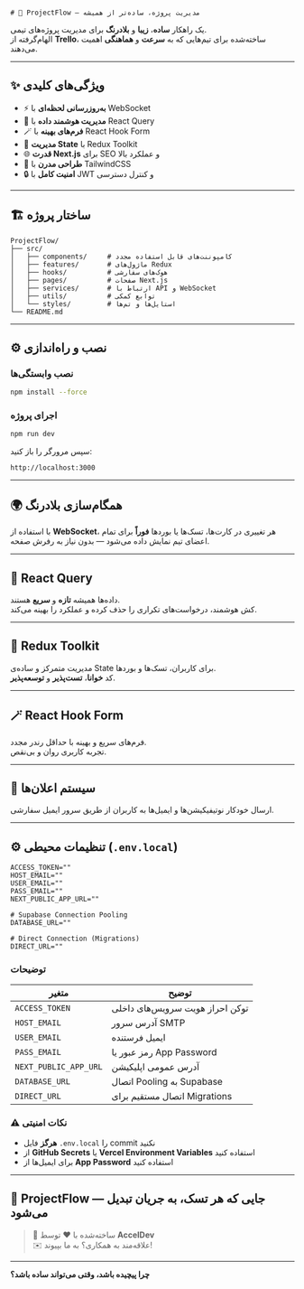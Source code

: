                                                                                                                                                                                     # 🧩 ProjectFlow — مدیریت پروژه، ساده‌تر از همیشه

یک راهکار **ساده**، **زیبا** و **بلادرنگ** برای مدیریت پروژه‌های تیمی.  
الهام‌گرفته از **Trello**، ساخته‌شده برای تیم‌هایی که به **سرعت** و **هماهنگی** اهمیت می‌دهند.

---

## ✨ ویژگی‌های کلیدی

- ⚡ **به‌روزرسانی لحظه‌ای** با WebSocket
- 🧠 **مدیریت هوشمند داده** با React Query
- 🪄 **فرم‌های بهینه** با React Hook Form
- 🧩 **مدیریت State** با Redux Toolkit
- 🌐 **قدرت Next.js** برای SEO و عملکرد بالا
- 🎨 **طراحی مدرن** با TailwindCSS
- 🔒 **امنیت کامل** با JWT و کنترل دسترسی

---

## 🏗️ ساختار پروژه
```
ProjectFlow/
├── src/
│   ├── components/     # کامپوننت‌های قابل استفاده مجدد
│   ├── features/       # ماژول‌های Redux
│   ├── hooks/          # هوک‌های سفارشی
│   ├── pages/          # صفحات Next.js
│   ├── services/       # ارتباط با API و WebSocket
│   ├── utils/          # توابع کمکی
│   └── styles/         # استایل‌ها و تم‌ها
└── README.md
```

---

## ⚙️ نصب و راه‌اندازی

### نصب وابستگی‌ها
```bash
npm install --force
```

### اجرای پروژه
```bash
npm run dev
```

سپس مرورگر را باز کنید:
```
http://localhost:3000
```

---

## 🌍 همگام‌سازی بلادرنگ

با استفاده از **WebSocket**، هر تغییری در کارت‌ها، تسک‌ها یا بوردها **فوراً** برای تمام اعضای تیم نمایش داده می‌شود — بدون نیاز به رفرش صفحه.

---

## 🧠 React Query

داده‌ها همیشه **تازه** و **سریع** هستند.  
کش هوشمند، درخواست‌های تکراری را حذف کرده و عملکرد را بهینه می‌کند.

---

## 🧰 Redux Toolkit

مدیریت متمرکز و ساده‌ی State برای کاربران، تسک‌ها و بوردها.  
کد **خوانا**، **تست‌پذیر** و **توسعه‌پذیر**.

---

## 🪄 React Hook Form

فرم‌های سریع و بهینه با حداقل رندر مجدد.  
تجربه کاربری روان و بی‌نقص.

---

## 💌 سیستم اعلان‌ها

ارسال خودکار نوتیفیکیشن‌ها و ایمیل‌ها به کاربران از طریق سرور ایمیل سفارشی.

---

## ⚙️ تنظیمات محیطی (`.env.local`)
```env
ACCESS_TOKEN=""
HOST_EMAIL=""
USER_EMAIL=""
PASS_EMAIL=""
NEXT_PUBLIC_APP_URL=""

# Supabase Connection Pooling
DATABASE_URL=""

# Direct Connection (Migrations)
DIRECT_URL=""
```

### توضیحات

| متغیر | توضیح |
|-------|-------|
| `ACCESS_TOKEN` | توکن احراز هویت سرویس‌های داخلی |
| `HOST_EMAIL` | آدرس سرور SMTP |
| `USER_EMAIL` | ایمیل فرستنده |
| `PASS_EMAIL` | رمز عبور یا App Password |
| `NEXT_PUBLIC_APP_URL` | آدرس عمومی اپلیکیشن |
| `DATABASE_URL` | اتصال Pooling به Supabase |
| `DIRECT_URL` | اتصال مستقیم برای Migrations |

### ⚠️ نکات امنیتی

- **هرگز** فایل `.env.local` را commit نکنید
- از **GitHub Secrets** یا **Vercel Environment Variables** استفاده کنید
- برای ایمیل‌ها از **App Password** استفاده کنید

---

## 🚀 ProjectFlow — جایی که هر تسک، به جریان تبدیل می‌شود

> 💼 ساخته‌شده با ❤️ توسط **AccelDev**  
> ✉️ علاقه‌مند به همکاری؟ به ما بپیوند!

---

**چرا پیچیده باشد، وقتی می‌تواند ساده باشد؟**
